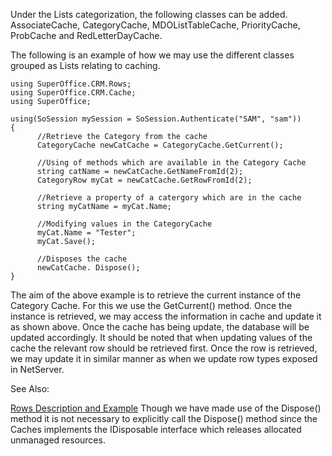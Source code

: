<properties date="2016-05-11"
SortOrder="10"
/>

Under the Lists categorization, the following classes can be added. AssociateCache, CategoryCache, MDOListTableCache, PriorityCache, ProbCache and RedLetterDayCache.

The following is an example of how we may use the different classes grouped as Lists relating to caching.

```
using SuperOffice.CRM.Rows;
using SuperOffice.CRM.Cache;
using SuperOffice;
 
using(SoSession mySession = SoSession.Authenticate("SAM", "sam"))
{
      //Retrieve the Category from the cache
      CategoryCache newCatCache = CategoryCache.GetCurrent();
     
      //Using of methods which are available in the Category Cache
      string catName = newCatCache.GetNameFromId(2);
      CategoryRow myCat = newCatCache.GetRowFromId(2);
 
      //Retrieve a property of a catergory which are in the cache
      string myCatName = myCat.Name;
 
      //Modifying values in the CategoryCache
      myCat.Name = "Tester";
      myCat.Save();
                 
      //Disposes the cache
      newCatCache. Dispose();
}
```

 

The aim of the above example is to retrieve the current instance of the Category Cache. For this we use the GetCurrent() method. Once the instance is retrieved, we may access the information in cache and update it as shown above. Once the cache has being update, the database will be updated accordingly. It should be noted that when updating values of the cache the relevant row should be retrieved first. Once the row is retrieved, we may update it in similar manner as when we update row types exposed in NetServer.

See Also:

[Rows Description and Example](../Rows/Rows.md)
Though we have made use of the Dispose() method it is not necessary to explicitly call the Dispose() method since the Caches implements the IDisposable interface which releases allocated unmanaged resources.
